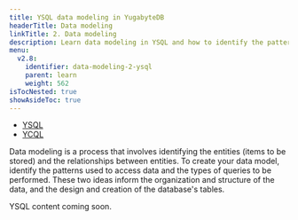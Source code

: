 ```yaml
---
title: YSQL data modeling in YugabyteDB
headerTitle: Data modeling
linkTitle: 2. Data modeling
description: Learn data modeling in YSQL and how to identify the patterns used to access data and the types of queries to be performed.
menu:
  v2.8:
    identifier: data-modeling-2-ysql
    parent: learn
    weight: 562
isTocNested: true
showAsideToc: true
---
```


<ul class="nav nav-tabs-alt nav-tabs-yb">

  <li >
    <a href="/preview/develop/learn/data-modeling-ysql" class="nav-link active">
      <i class="icon-postgres" aria-hidden="true"></i>
      YSQL
    </a>
  </li>

  <li >
    <a href="/preview/develop/learn/data-modeling-ycql" class="nav-link">
      <i class="icon-cassandra" aria-hidden="true"></i>
      YCQL
    </a>
  </li>

</ul>

Data modeling is a process that involves identifying the entities (items to be stored) and the relationships between entities. To create your data model, identify the patterns used to access data and the types of queries to be performed. These two ideas inform the organization and structure of the data, and the design and creation of the database's tables.

YSQL content coming soon.
